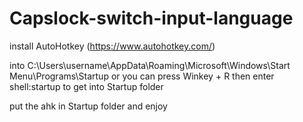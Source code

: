 # Capslock-switch-input-language
install AutoHotkey (https://www.autohotkey.com/)

into C:\Users\username\AppData\Roaming\Microsoft\Windows\Start Menu\Programs\Startup 
or you can press Winkey + R then enter shell:startup to get into Startup folder

put the ahk in Startup folder and enjoy
